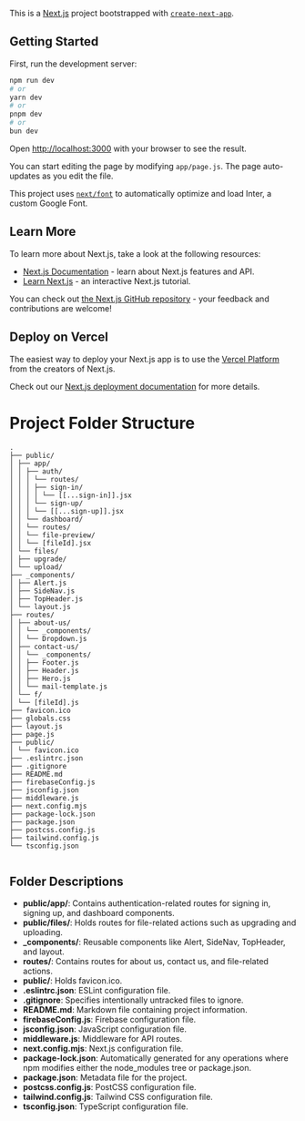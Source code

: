This is a [Next.js](https://nextjs.org/) project bootstrapped with [`create-next-app`](https://github.com/vercel/next.js/tree/canary/packages/create-next-app).

## Getting Started

First, run the development server:

```bash
npm run dev
# or
yarn dev
# or
pnpm dev
# or
bun dev
```

Open [http://localhost:3000](http://localhost:3000) with your browser to see the result.

You can start editing the page by modifying `app/page.js`. The page auto-updates as you edit the file.

This project uses [`next/font`](https://nextjs.org/docs/basic-features/font-optimization) to automatically optimize and load Inter, a custom Google Font.

## Learn More

To learn more about Next.js, take a look at the following resources:

- [Next.js Documentation](https://nextjs.org/docs) - learn about Next.js features and API.
- [Learn Next.js](https://nextjs.org/learn) - an interactive Next.js tutorial.

You can check out [the Next.js GitHub repository](https://github.com/vercel/next.js/) - your feedback and contributions are welcome!

## Deploy on Vercel

The easiest way to deploy your Next.js app is to use the [Vercel Platform](https://vercel.com/new?utm_medium=default-template&filter=next.js&utm_source=create-next-app&utm_campaign=create-next-app-readme) from the creators of Next.js.

Check out our [Next.js deployment documentation](https://nextjs.org/docs/deployment) for more details.


# Project Folder Structure
```
.
├── public/
│ ├── app/
│ │ ├── auth/
│ │ │ └── routes/
│ │ │ ├── sign-in/
│ │ │ │ └── [[...sign-in]].jsx
│ │ │ └── sign-up/
│ │ │ └── [[...sign-up]].jsx
│ │ └── dashboard/
│ │ └── routes/
│ │ └── file-preview/
│ │ └── [fileId].jsx
│ └── files/
│ ├── upgrade/
│ └── upload/
├── _components/
│ ├── Alert.js
│ ├── SideNav.js
│ ├── TopHeader.js
│ └── layout.js
├── routes/
│ ├── about-us/
│ │ └── _components/
│ │ └── Dropdown.js
│ ├── contact-us/
│ │ └── _components/
│ │ ├── Footer.js
│ │ ├── Header.js
│ │ ├── Hero.js
│ │ └── mail-template.js
│ └── f/
│ └── [fileId].js
├── favicon.ico
├── globals.css
├── layout.js
├── page.js
├── public/
│ └── favicon.ico
├── .eslintrc.json
├── .gitignore
├── README.md
├── firebaseConfig.js
├── jsconfig.json
├── middleware.js
├── next.config.mjs
├── package-lock.json
├── package.json
├── postcss.config.js
├── tailwind.config.js
└── tsconfig.json


```

## Folder Descriptions

- **public/app/**: Contains authentication-related routes for signing in, signing up, and dashboard components.
- **public/files/**: Holds routes for file-related actions such as upgrading and uploading.
- **_components/**: Reusable components like Alert, SideNav, TopHeader, and layout.
- **routes/**: Contains routes for about us, contact us, and file-related actions.
- **public/**: Holds favicon.ico.
- **.eslintrc.json**: ESLint configuration file.
- **.gitignore**: Specifies intentionally untracked files to ignore.
- **README.md**: Markdown file containing project information.
- **firebaseConfig.js**: Firebase configuration file.
- **jsconfig.json**: JavaScript configuration file.
- **middleware.js**: Middleware for API routes.
- **next.config.mjs**: Next.js configuration file.
- **package-lock.json**: Automatically generated for any operations where npm modifies either the node_modules tree or package.json.
- **package.json**: Metadata file for the project.
- **postcss.config.js**: PostCSS configuration file.
- **tailwind.config.js**: Tailwind CSS configuration file.
- **tsconfig.json**: TypeScript configuration file.






